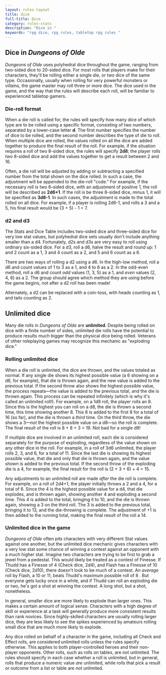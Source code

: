 ```yaml
---
layout: rules-layout
title: dice
full-title: Dice
category: rules-stats
description: "Dice in "
keywords: "rpg dice, rpg rules, tabletop rpg rules "
---
```


## Dice in _Dungeons of Olde_

_Dungeons of Olde_ uses polyhedral dice throughout the game, ranging from two-sided dice to 20-sided dice. For most rolls that players make for their characters, they'll be rolling either a single die, or two dice of the same type. Occasionally, usually when rolling for very powerful monsters or villains, the game master may roll three or more dice. The dice used in the game, and the way that the rules will describe each roll, will be familiar to experienced tabletop gamers.

### Die-roll format
When a die roll is called for, the rules will specify how many dice of which type are to be rolled using a specific format, consisting of two numbers, separated by a lower-case letter **d**. The first number specifies the number of dice to be rolled, and the second number describes the type of die to roll. When multiple dice are rolled, the values rolled on all the dice are added together to produce the final result of the roll. For example, if the situation requires a roll of two 8-sided dice, the rules will specify **2d8**; the player rolls two 8-sided dice and add the values together to get a result between 2 and 16.

Often, a die roll will be adjusted by adding or subtracting a specified number from the total shown on the dice rolled. In such a case, the adjustment will be appended to the die-roll "code." For example, if the necessary roll is two 6-sided dice, with an adjustment of positive 1, the roll will be described as **2d6+1**. If the roll is be three 8-sided dice, minus 1, it will be specified as **3d8-1**. In such cases, the adjustment is made to the total rolled on all dice. For example, if a player is rolling 2d6-1, and rolls a 3 and a 5, his final result would be (3 + 5) - 1 = 7.

### d2 and d3
The Stats and Dice Table includes two-sided dice and three-sided dice for very low stat values, but polyhedral dice sets usually don't include anything smaller than a d4. Fortunately, d2s and d3s are very easy to roll using ordinary six-sided dice. For a d3, roll a d6, halve the result and round up: 1 and 2 count as a 1, 3 and 4 count as a 2, and 5 and 6 count as a 6.

There are two ways of rolling a d2 using a d6. In the high-low method, roll a d6 and count values of 1 to 3 as a 1, and 4 to 6 as a 2. In the odd-even method, roll a d6 and count _odd_ values (1, 3, 5) as a 1, and _even_ values (2, 4, 6) as a 2. The group should agree which method they are using before the game begins, not after a d2 roll has been made!

Alternately, a d2 can be replaced with a coin-toss, with heads counting as 1, and tails counting as 2.

## Unlimited dice
Many die rolls in _Dungeons of Olde_ are **unlimited**. Despite being rolled on dice with a finite number of sides, unlimited die rolls have the potential to produce results much bigger than the physical dice being rolled. Veterans of other roleplaying games may recognize this mechanic as "exploding dice."

### Rolling unlimited dice
When a die roll is unlimited, the dice are thrown, and the values totaled as normal. If any single die shows its highest possible value (a 6 showing on a d6, for example), that die is thrown again, and the new value is added to the previous total. If the second throw also shows the highest possible value, the process repeats&mdash;the value is added to the previous total, and the die is thrown again. This process can be repeated infinitely (which is why it's called an unlimited roll!). For example, on a 1d8 roll, the player rolls an 8. Since this is the highest you can roll on a d8, the die is thrown a second time, this time showing another 8. This 8 is added to the first 8 for a total of 16 (so far), and the die is thrown a _third_ time. On the third throw, the die shows a 3&mdash;_not_ the highest possible value on a d8&mdash;so the roll is complete. The final result of the roll is 8 + 8 + 3 = 19. Not bad for a single d8!

If multiple dice are involved in an unlimited roll, each die is considered separately for the purpose of exploding, regardless of the value shown on any other dice in the roll. For example, in a roll of 3d6 unlimited, the player rolls 2, 3, and 6, for a total of 11. Since the last die is showing its highest possible value, that die and only that die is thrown again, and the value shown is added to the previous total. If the second throw of the exploding die is a 4, for example, the final result for the roll is (2 + 3 + 6) + 4 = 15.

Any adjustments to an unlimited roll are made _after_ the die roll is complete. For example, on a roll of 2d4+1, the player initially throws a 2 and a 4, for a total of 6. Since the 4 is the highest possible value for a d4, that die explodes, and is thrown again, showing another 4 and exploding a second time. This 4 is added to the total, bringing it to 10, and the die is thrown again, showing a 3 on the third roll. The 3 is added to the previous total, bringing it to 13, and the die-throwing is complete. The adjustment of +1 is then added to the running total, making the final result of the roll a 14.

### Unlimited dice in the game
_Dungeons of Olde_ often pits characters with very different Stat values against one another, but the unlimited dice mechanic gives characters with a very low stat some chance of winning a contest against an opponent with a much higher stat. Imagine two characters are trying to be first to grab a jewel from a pedestal. This would likely be treated as a contest of Finesse. If Thudd has a Finesse of 4 (Check dice, 2d4), and Flash has a Finesse of 10 (Check dice, 2d10), there doesn't look to be much of a contest. An _average_ roll by Flash, a 10 or 11, beats Thudd's maximum possible roll of 8 . But everyone gets lucky once in a while, and if Thudd can roll an exploding die or two, he's got a shot at winning the contest. A long shot, but a shot, nonetheless.

In general, smaller dice are more likely to explode than larger ones. This makes a certain amount of logical sense. Characters with a high degree of skill or experience at a task will generally produce more consistent results than rank novices. Since highly-skilled characters are usually rolling larger dice, they are less likely to see the spikes experienced by amateurs rolling small dice that are much more likely to explode.

Any dice rolled on behalf of a character in the game, including all Check and Effect rolls, are considered unlimited rolls unless the rules specify otherwise. This applies to both player-controlled heroes and their non-player opponents. Other rolls, such as rolls on tables, are not unlimited. The rules should specify in each case whether a roll is unlimited, but in general, rolls that produce a numeric value _are_ unlimited, while rolls that pick a result or outcome from a list or table are _not_ unlimited.



